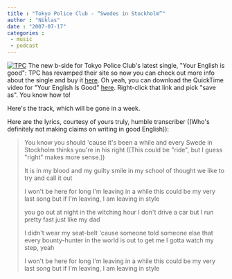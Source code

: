 ```yaml
---
title : "Tokyo Police Club - “Swedes in Stockholm”"
author : "Niklas"
date : "2007-07-17"
categories : 
 - music
 - podcast
---
```


[![TPC](https://niklasblog.com/wp-content/2007-07-17-tpc.jpg)](http://www.tokyopoliceclub.com "TPC") The new b-side for Tokyo Police Club's latest single, "Your English is good": TPC has revamped their site so now you can check out more info about the single and buy it [here](http://tokyopoliceclub.com/Music/your-english-is-good-single). Oh yeah, you can download the QuickTime video for "Your English Is Good" [here](http://tokyopoliceclub.com/files/yourenglish.mov). Right-click that link and pick "save as". You know how to!

Here's the track, which will be gone in a week.

Here are the lyrics, courtesy of yours truly, humble transcriber ((Who's definitely not making claims on writing in good English)):

> You know you should 'cause it's been a while and every Swede in Stockholm thinks you're in his right ((This could be "ride", but I guess "right" makes more sense.))
> 
> It is in my blood and my guilty smile in my school of thought we like to try and call it out
> 
> I won't be here for long I'm leaving in a while this could be my very last song but if I'm leaving, I am leaving in style
> 
> you go out at night in the witching hour I don't drive a car but I run pretty fast just like my dad
> 
> I didn't wear my seat-belt 'cause someone told someone else that every bounty-hunter in the world is out to get me I gotta watch my step, yeah
> 
> I won't be here for long I'm leaving in a while this could be my very last song but if I'm leaving, I am leaving in style
